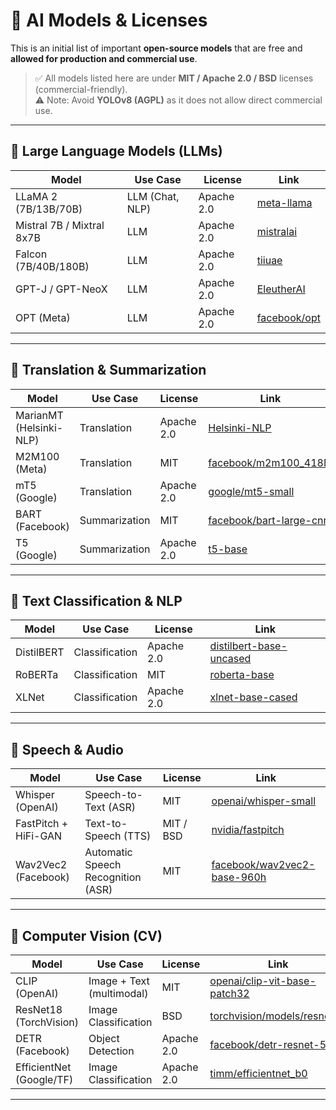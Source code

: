 # 📜 AI Models & Licenses

This is an initial list of important **open-source models** that are free and **allowed for production and commercial use**.  
> ✅ All models listed here are under **MIT / Apache 2.0 / BSD** licenses (commercial-friendly).  
> ⚠️ Note: Avoid **YOLOv8 (AGPL)** as it does not allow direct commercial use.

---

## 🔹 Large Language Models (LLMs)

| Model                  | Use Case             | License   | Link |
|------------------------|----------------------|-----------|------|
| LLaMA 2 (7B/13B/70B)   | LLM (Chat, NLP)      | Apache 2.0 | [meta-llama](https://huggingface.co/meta-llama) |
| Mistral 7B / Mixtral 8x7B | LLM               | Apache 2.0 | [mistralai](https://huggingface.co/mistralai) |
| Falcon (7B/40B/180B)   | LLM                  | Apache 2.0 | [tiiuae](https://huggingface.co/tiiuae) |
| GPT-J / GPT-NeoX       | LLM                  | Apache 2.0 | [EleutherAI](https://huggingface.co/EleutherAI) |
| OPT (Meta)             | LLM                  | Apache 2.0 | [facebook/opt](https://huggingface.co/facebook/opt-13b) |

---

## 🔹 Translation & Summarization

| Model     | Use Case       | License   | Link |
|-----------|----------------|-----------|------|
| MarianMT (Helsinki-NLP) | Translation     | Apache 2.0 | [Helsinki-NLP](https://huggingface.co/Helsinki-NLP) |
| M2M100 (Meta)           | Translation     | MIT         | [facebook/m2m100_418M](https://huggingface.co/facebook/m2m100_418M) |
| mT5 (Google)            | Translation     | Apache 2.0 | [google/mt5-small](https://huggingface.co/google/mt5-small) |
| BART (Facebook)         | Summarization   | MIT         | [facebook/bart-large-cnn](https://huggingface.co/facebook/bart-large-cnn) |
| T5 (Google)             | Summarization   | Apache 2.0 | [t5-base](https://huggingface.co/t5-base) |

---

## 🔹 Text Classification & NLP

| Model     | Use Case       | License   | Link |
|-----------|----------------|-----------|------|
| DistilBERT | Classification | Apache 2.0 | [distilbert-base-uncased](https://huggingface.co/distilbert-base-uncased) |
| RoBERTa    | Classification | MIT         | [roberta-base](https://huggingface.co/roberta-base) |
| XLNet      | Classification | Apache 2.0 | [xlnet-base-cased](https://huggingface.co/xlnet-base-cased) |

---

## 🔹 Speech & Audio

| Model     | Use Case          | License   | Link |
|-----------|-------------------|-----------|------|
| Whisper (OpenAI)       | Speech-to-Text (ASR) | MIT | [openai/whisper-small](https://huggingface.co/openai/whisper-small) |
| FastPitch + HiFi-GAN   | Text-to-Speech (TTS) | MIT / BSD | [nvidia/fastpitch](https://huggingface.co/nvidia/fastpitch) |
| Wav2Vec2 (Facebook)    | Automatic Speech Recognition (ASR) | MIT | [facebook/wav2vec2-base-960h](https://huggingface.co/facebook/wav2vec2-base-960h) |

---

## 🔹 Computer Vision (CV)

| Model     | Use Case            | License   | Link |
|-----------|---------------------|-----------|------|
| CLIP (OpenAI)   | Image + Text (multimodal) | MIT       | [openai/clip-vit-base-patch32](https://huggingface.co/openai/clip-vit-base-patch32) |
| ResNet18 (TorchVision) | Image Classification   | BSD       | [torchvision/models/resnet18](https://pytorch.org/vision/stable/models/generated/torchvision.models.resnet18.html) |
| DETR (Facebook) | Object Detection             | Apache 2.0 | [facebook/detr-resnet-50](https://huggingface.co/facebook/detr-resnet-50) |
| EfficientNet (Google/TF) | Image Classification | Apache 2.0 | [timm/efficientnet_b0](https://huggingface.co/timm/efficientnet_b0) |

---
